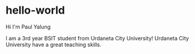 # hello-world
Hi I'm Paul Yalung

I am a 3rd year BSIT student from Urdaneta City University!
Urdaneta City University have a great teaching skills.
